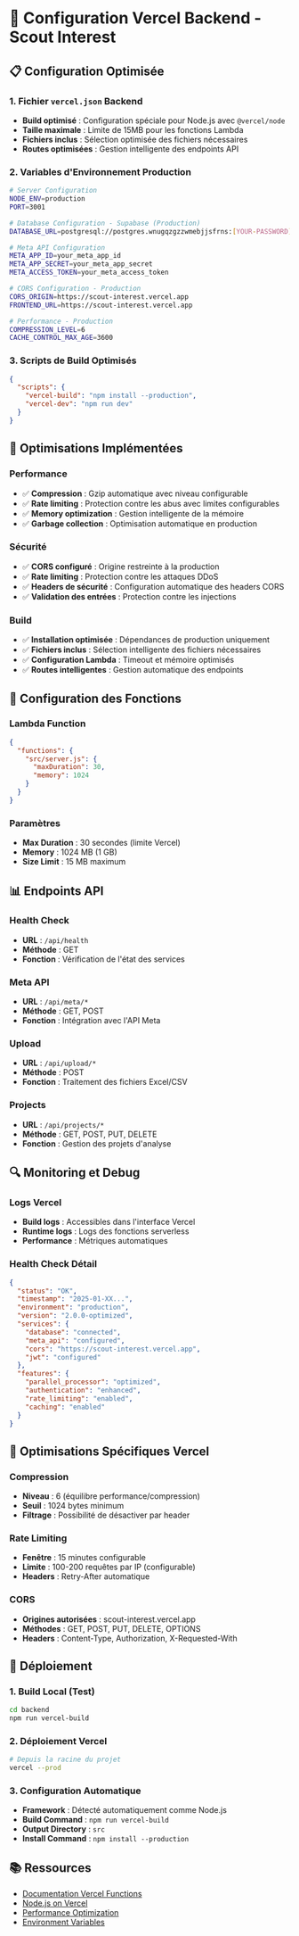 # 🚀 Configuration Vercel Backend - Scout Interest

## 📋 Configuration Optimisée

### 1. Fichier `vercel.json` Backend
- **Build optimisé** : Configuration spéciale pour Node.js avec `@vercel/node`
- **Taille maximale** : Limite de 15MB pour les fonctions Lambda
- **Fichiers inclus** : Sélection optimisée des fichiers nécessaires
- **Routes optimisées** : Gestion intelligente des endpoints API

### 2. Variables d'Environnement Production
```bash
# Server Configuration
NODE_ENV=production
PORT=3001

# Database Configuration - Supabase (Production)
DATABASE_URL=postgresql://postgres.wnugqzgzzwmebjjsfrns:[YOUR-PASSWORD]@aws-1-eu-west-3.pooler.supabase.com:5432/postgres

# Meta API Configuration
META_APP_ID=your_meta_app_id
META_APP_SECRET=your_meta_app_secret
META_ACCESS_TOKEN=your_meta_access_token

# CORS Configuration - Production
CORS_ORIGIN=https://scout-interest.vercel.app
FRONTEND_URL=https://scout-interest.vercel.app

# Performance - Production
COMPRESSION_LEVEL=6
CACHE_CONTROL_MAX_AGE=3600
```

### 3. Scripts de Build Optimisés
```json
{
  "scripts": {
    "vercel-build": "npm install --production",
    "vercel-dev": "npm run dev"
  }
}
```

## 🔧 Optimisations Implémentées

### Performance
- ✅ **Compression** : Gzip automatique avec niveau configurable
- ✅ **Rate limiting** : Protection contre les abus avec limites configurables
- ✅ **Memory optimization** : Gestion intelligente de la mémoire
- ✅ **Garbage collection** : Optimisation automatique en production

### Sécurité
- ✅ **CORS configuré** : Origine restreinte à la production
- ✅ **Rate limiting** : Protection contre les attaques DDoS
- ✅ **Headers de sécurité** : Configuration automatique des headers CORS
- ✅ **Validation des entrées** : Protection contre les injections

### Build
- ✅ **Installation optimisée** : Dépendances de production uniquement
- ✅ **Fichiers inclus** : Sélection intelligente des fichiers nécessaires
- ✅ **Configuration Lambda** : Timeout et mémoire optimisés
- ✅ **Routes intelligentes** : Gestion automatique des endpoints

## 🚀 Configuration des Fonctions

### Lambda Function
```json
{
  "functions": {
    "src/server.js": {
      "maxDuration": 30,
      "memory": 1024
    }
  }
}
```

### Paramètres
- **Max Duration** : 30 secondes (limite Vercel)
- **Memory** : 1024 MB (1 GB)
- **Size Limit** : 15 MB maximum

## 📊 Endpoints API

### Health Check
- **URL** : `/api/health`
- **Méthode** : GET
- **Fonction** : Vérification de l'état des services

### Meta API
- **URL** : `/api/meta/*`
- **Méthode** : GET, POST
- **Fonction** : Intégration avec l'API Meta

### Upload
- **URL** : `/api/upload/*`
- **Méthode** : POST
- **Fonction** : Traitement des fichiers Excel/CSV

### Projects
- **URL** : `/api/projects/*`
- **Méthode** : GET, POST, PUT, DELETE
- **Fonction** : Gestion des projets d'analyse

## 🔍 Monitoring et Debug

### Logs Vercel
- **Build logs** : Accessibles dans l'interface Vercel
- **Runtime logs** : Logs des fonctions serverless
- **Performance** : Métriques automatiques

### Health Check Détail
```json
{
  "status": "OK",
  "timestamp": "2025-01-XX...",
  "environment": "production",
  "version": "2.0.0-optimized",
  "services": {
    "database": "connected",
    "meta_api": "configured",
    "cors": "https://scout-interest.vercel.app",
    "jwt": "configured"
  },
  "features": {
    "parallel_processor": "optimized",
    "authentication": "enhanced",
    "rate_limiting": "enabled",
    "caching": "enabled"
  }
}
```

## 🎯 Optimisations Spécifiques Vercel

### Compression
- **Niveau** : 6 (équilibre performance/compression)
- **Seuil** : 1024 bytes minimum
- **Filtrage** : Possibilité de désactiver par header

### Rate Limiting
- **Fenêtre** : 15 minutes configurable
- **Limite** : 100-200 requêtes par IP (configurable)
- **Headers** : Retry-After automatique

### CORS
- **Origines autorisées** : scout-interest.vercel.app
- **Méthodes** : GET, POST, PUT, DELETE, OPTIONS
- **Headers** : Content-Type, Authorization, X-Requested-With

## 🚀 Déploiement

### 1. Build Local (Test)
```bash
cd backend
npm run vercel-build
```

### 2. Déploiement Vercel
```bash
# Depuis la racine du projet
vercel --prod
```

### 3. Configuration Automatique
- **Framework** : Détecté automatiquement comme Node.js
- **Build Command** : `npm run vercel-build`
- **Output Directory** : `src`
- **Install Command** : `npm install --production`

## 📚 Ressources

- [Documentation Vercel Functions](https://vercel.com/docs/concepts/functions/serverless-functions)
- [Node.js on Vercel](https://vercel.com/docs/concepts/functions/serverless-functions/runtimes/nodejs)
- [Performance Optimization](https://vercel.com/docs/concepts/functions/serverless-functions)
- [Environment Variables](https://vercel.com/docs/concepts/projects/environment-variables)

